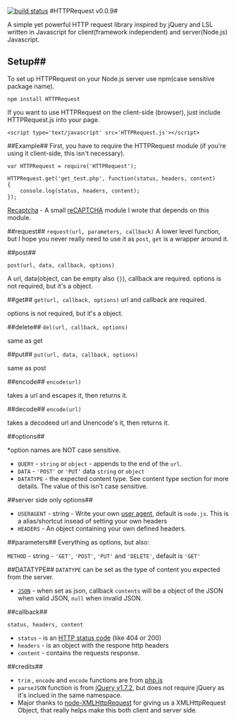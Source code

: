 [![build status](https://secure.travis-ci.org/keverw/HTTPRequest.png)](http://travis-ci.org/keverw/HTTPRequest)
#HTTPRequest v0.0.9#

A simple yet powerful HTTP request library inspired by jQuery and LSL written in Javascript for client(framework independent) and server(Node.js) Javascript.

## Setup##

To set up HTTPRequest on your Node.js server use npm(case sensitive package name).

	npm install HTTPRequest

If you want to use HTTPRequest on the client-side (browser), just include HTTPRequest.js into your page.

	<script type='text/javascript' src='HTTPRequest.js'></script>

##Example##
First, you have to require the HTTPRequest module (if you're using it client-side, this isn't necessary).

	var HTTPRequest = require('HTTPRequest');

```
HTTPRequest.get('get_test.php', function(status, headers, content)
{
	console.log(status, headers, content);
});
```

[Recaptcha](https://gist.github.com/2862894/bed9f28eb497e4810fee68d9600ace52469d6047) - A small [reCAPTCHA](http://www.google.com/recaptcha) module I wrote that depends on this module.

##request##
`request(url, parameters, callback)`
A lower level function, but I hope you never really need to use it as `post`, `get` is a wrapper around it.

##post##

`post(url, data, callback, options)`

A url, data(object, can be empty also `{}`), callback are required.
options is not required, but it's a object.

##get##
`get(url, callback, options)`
url and callback are required. 

options is not required, but it's a object.

##delete##
`del(url, callback, options)`

same as get

##put##
`put(url, data, callback, options)`

same as post

##encode##
`encode(url)`

takes a url and escapes it, then returns it.

##decode##
`encode(url)`

takes a decodeed url and Unencode's it, then returns it.


##options##

*option names are NOT case sensitive.

* `QUERY` - `string` or `object` - appends to the end of the `url`.
* `DATA` - `'POST'` or `'PUT'` data `string` or `object`
* `DATATYPE` - the expected content type. See content type section for more details. The value of this isn't case sensitive.

##server side only options##
* `USERAGENT` - string - Write your own [user agent](http://en.wikipedia.org/wiki/User_agent), default is `node.js`. This is a alias/shortcut insead of setting your own headers
* `HEADERS` - An object containing your own defined headers.

##parameters##
Everything as options, but also:

`METHOD` - string - `'GET'`, `'POST'`, `'PUT'` and `'DELETE'`, default is `'GET'`

##DATATYPE##
`DATATYPE` can be set as the type of content you expected from the server.

* [`JSON`](http://en.wikipedia.org/wiki/JSON) - when set as json, callback `contents` will be a object of the JSON when valid JSON, `null` when invalid JSON.


##callback##

`status, headers, content`

* `status` - is an [HTTP status code](http://en.wikipedia.org/wiki/List_of_HTTP_status_codes) (like 404 or 200)
* `headers` - is an object with the respone http headers
* `content` - contains the requests response.

##credits##
* `trim` , `encode` and `encode` functions are from [php.js](http://phpjs.org/pages/home)
* `parseJSON` function is from [jQuery v1.7.2](http://jquery.com/), but does not require jQuery as it's inclued in the same namespace.
* Major thanks to [node-XMLHttpRequest](https://github.com/driverdan/node-XMLHttpRequest) for giving us a XMLHttpRequest Object, that really helps make this both client and server side.